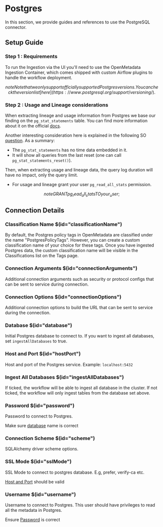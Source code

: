 # Postgres

In this section, we provide guides and references to use the PostgreSQL connector.

## Setup Guide

### Step 1 : Requirements

To run the Ingestion via the UI you'll need to use the OpenMetadata Ingestion Container, which comes shipped with
custom Airflow plugins to handle the workflow deployment.

$$note
Note that we only support officially supported Postgres versions. You can check the version list [here](https://www.postgresql.org/support/versioning/).
$$

### Step 2 : Usage and Lineage considerations

When extracting lineage and usage information from Postgres we base our finding on the `pg_stat_statements` table.
You can find more information about it on the official [docs](https://www.postgresql.org/docs/current/pgstatstatements.html#id-1.11.7.39.6).

Another interesting consideration here is explained in the following SO [question](https://stackoverflow.com/questions/50803147/what-is-the-timeframe-for-pg-stat-statements).
As a summary:
- The `pg_stat_statements` has no time data embedded in it.
- It will show all queries from the last reset (one can call `pg_stat_statements_reset()`).

Then, when extracting usage and lineage data, the query log duration will have no impact, only the query limit.


- For usage and lineage grant your user `pg_read_all_stats` permission.

$$note
GRANT pg_read_all_stats TO your_user;
$$

## Connection Details

### Classification Name $(id="classificationName")

By default, the Postgres policy tags in OpenMetadata are classified under the name "PostgresPolicyTags". However, you can create a custom classification name of your choice for these tags. Once you have ingested Postgres data, the custom classification name will be visible in the Classifications list on the Tags page.

### Connection Arguments $(id="connectionArguments")

Additional connection arguments such as security or protocol configs that can be sent to service during connection.

### Connection Options $(id="connectionOptions")

Additional connection options to build the URL that can be sent to service during the connection.

### Database $(id="database")

Initial Postgres database to connect to. If you want to ingest all databases, set `ingestAllDatabases` to true.

### Host and Port $(id="hostPort")

Host and port of the Postgres service.
Example: `localhost:5432`

### Ingest All Databases $(id="ingestAllDatabases")

If ticked, the workflow will be able to ingest all database in the cluster. If not ticked, the workflow will only ingest tables from the database set above.

### Password $(id="password")

Password to connect to Postgres.


Make sure [database](#database) name is correct

### Connection Scheme $(id="scheme")

SQLAlchemy driver scheme options.

### SSL Mode $(id="sslMode")

SSL Mode to connect to postgres database. E.g, prefer, verify-ca etc.

[Host and Port](#host-and-port) should be valid

### Username $(id="username")

Username to connect to Postgres. This user should have privileges to read all the metadata in Postgres.

Ensure [Password](#password) is correct